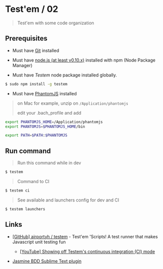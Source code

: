 # Test'em / 02

> Test'em with some code organization


## Prerequisites

* Must have [Git](http://git-scm.com/) installed

* Must have [node.js (at least v0.10.x)](http://nodejs.org/) installed with npm (Node Package Manager)

* Must have *Testem* node package installed globally.

```bash
$ sudo npm install -g testem
```

* Must have [PhantomJS](http://phantomjs.org/) installed

> on Mac for example, unzip on `/Application/phantomjs`
>
> edit your .bach_profile and add

```bash
export PHANTOMJS_HOME=/Application/phantomjs
export PHANTOMJS=$PHANTOMJS_HOME/bin

export PATH=$PATH:$PHANTOMJS
```


## Run command

> Run this command while in dev

```bash
$ testem
```

> Command to CI

```bash
$ testem ci
```

> See available and launchers config for dev and CI

```bash
$ testem launchers
```


## Links

* [[GitHub] airportyh / testem](https://github.com/airportyh/testem) - Test'em 'Scripts! A test runner that makes Javascript unit testing fun

  * [[YouTube] Showing off Testem's continuous integration (CI) mode](http://www.youtube.com/watch?v=Js16Cj80HKY)

* [Jasmine BDD Sublime Text plugin](https://sublime.wbond.net/packages/Jasmine%20BDD)

